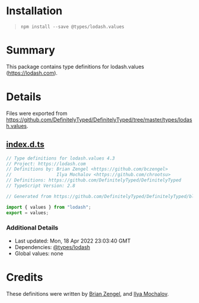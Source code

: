 # Installation
> `npm install --save @types/lodash.values`

# Summary
This package contains type definitions for lodash.values (https://lodash.com).

# Details
Files were exported from https://github.com/DefinitelyTyped/DefinitelyTyped/tree/master/types/lodash.values.
## [index.d.ts](https://github.com/DefinitelyTyped/DefinitelyTyped/tree/master/types/lodash.values/index.d.ts)
````ts
// Type definitions for lodash.values 4.3
// Project: https://lodash.com
// Definitions by: Brian Zengel <https://github.com/bczengel>
//                 Ilya Mochalov <https://github.com/chrootsu>
// Definitions: https://github.com/DefinitelyTyped/DefinitelyTyped
// TypeScript Version: 2.8

// Generated from https://github.com/DefinitelyTyped/DefinitelyTyped/blob/master/types/lodash/scripts/generate-modules.ts

import { values } from "lodash";
export = values;

````

### Additional Details
 * Last updated: Mon, 18 Apr 2022 23:03:40 GMT
 * Dependencies: [@types/lodash](https://npmjs.com/package/@types/lodash)
 * Global values: none

# Credits
These definitions were written by [Brian Zengel](https://github.com/bczengel), and [Ilya Mochalov](https://github.com/chrootsu).
